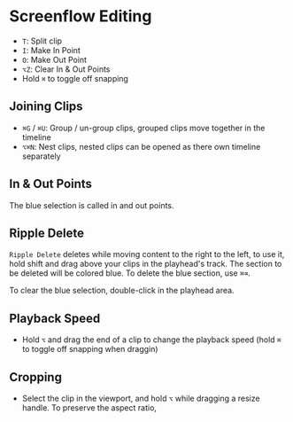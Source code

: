 # Screenflow Editing

- `T`: Split clip
- `I`: Make In Point
- `O`: Make Out Point
- `⌥Z`: Clear In & Out Points
- Hold `⌘` to toggle off snapping

## Joining Clips

- `⌘G` / `⌘U`: Group / un-group clips, grouped clips move together in the timeline
- `⌥⌘N`: Nest clips, nested clips can be opened as there own timeline separately

## In & Out Points

The blue selection is called in and out points.

## Ripple Delete

`Ripple Delete` deletes while moving content to the right to the left, to use it, hold shift and drag above your clips in the playhead's track. The section to be deleted will be colored blue. To delete the blue section, use `⌘⌫`.

To clear the blue selection, double-click in the playhead area.

## Playback Speed

- Hold `⌥` and drag the end of a clip to change the playback speed (hold `⌘` to toggle off snapping when draggin)

## Cropping

- Select the clip in the viewport, and hold `⌥` while dragging a resize handle. To preserve the aspect ratio, 
